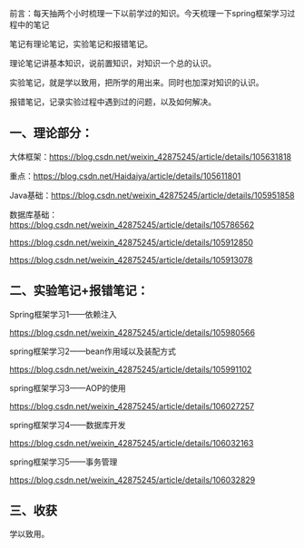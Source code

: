 前言：每天抽两个小时梳理一下以前学过的知识。今天梳理一下spring框架学习过程中的笔记

笔记有理论笔记，实验笔记和报错笔记。

理论笔记讲基本知识，说前置知识，对知识一个总的认识。

实验笔记，就是学以致用，把所学的用出来。同时也加深对知识的认识。

报错笔记，记录实验过程中遇到过的问题，以及如何解决。



## 一、理论部分：

大体框架：https://blog.csdn.net/weixin_42875245/article/details/105631818

重点：https://blog.csdn.net/Haidaiya/article/details/105611801

Java基础：https://blog.csdn.net/weixin_42875245/article/details/105951858

数据库基础：https://blog.csdn.net/weixin_42875245/article/details/105786562

https://blog.csdn.net/weixin_42875245/article/details/105912850

https://blog.csdn.net/weixin_42875245/article/details/105913078



## 二、实验笔记+报错笔记：

Spring框架学习1——依赖注入

https://blog.csdn.net/weixin_42875245/article/details/105980566

spring框架学习2——bean作用域以及装配方式

https://blog.csdn.net/weixin_42875245/article/details/105991102

spring框架学习3——AOP的使用

https://blog.csdn.net/weixin_42875245/article/details/106027257

spring框架学习4——数据库开发

https://blog.csdn.net/weixin_42875245/article/details/106032163

spring框架学习5——事务管理

https://blog.csdn.net/weixin_42875245/article/details/106032829



## 三、收获

学以致用。